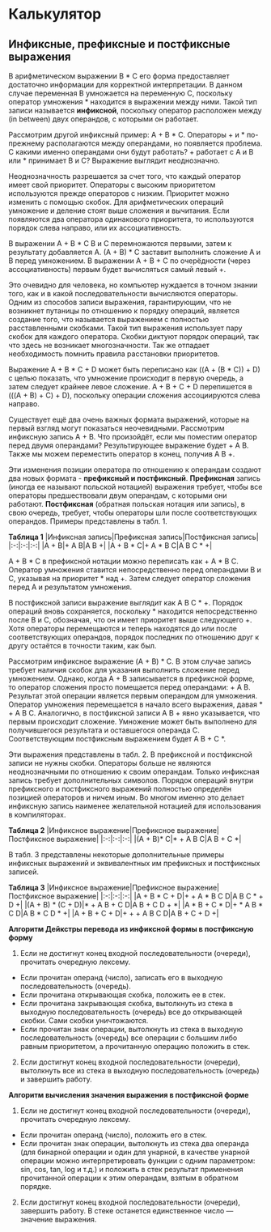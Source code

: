 # Калькулятор

## Инфиксные, префиксные и постфиксные выражения

В арифметическом выражении B * C его форма предоставляет достаточно информации для
корректной интерпретации. В данном случае переменная B умножается на переменную C,
поскольку оператор умножения * находится в выражении между ними. Такой тип записи
называется **инфиксной**, поскольку оператор расположен между (in between) двух
операндов, с которыми он работает.

Рассмотрим другой инфиксный пример: A + B * C. Операторы + и * по-прежнему
располагаются между операндами, но появляется проблема. С какими именно операндами
они будут работать? + работает с A и B или * принимает B и C? Выражение выглядит
неоднозначно.

Неоднозначность разрешается за счет того, что каждый оператор имеет свой приоритет.
Операторы с высоким приоритетом используются прежде операторов с низким. Приоритет
можно изменить с помощью скобок. Для арифметических операций умножение и деление
стоят выше сложения и вычитания. Если появляются два оператора одинакового
приоритета, то используются порядок слева направо, или их ассоциативность.

В выражении A + B * C B и C перемножаются первыми, затем к результату добавляется
A. (A + B) * C заставит выполнить сложение A и B перед умножением. В выражении A +
B + C по очерёдности (через ассоциативность) первым будет вычисляться самый левый +.

Это очевидно для человека, но  компьютер нуждается в точном знании того, как и в
какой последовательности вычисляются операторы. Одним из способов записи выражения,
гарантирующим, что не возникнет путаницы по отношению к порядку операций, является
создание того, что называется выражением с полностью расставленными скобками. Такой
тип выражения использует пару скобок для каждого оператора. Скобки диктуют порядок
операций, так что здесь не возникает многозначности. Так же отпадает необходимость
помнить правила расстановки приоритетов.

Выражение A + B * C + D может быть переписано как ((A + (B * C)) + D) с целью
показать, что умножение происходит в первую очередь, а затем следует крайнее левое
сложение. A + B + C + D перепишется в (((A + B) + C) + D), поскольку операции
сложения ассоциируются слева направо.

Существует ещё два очень важных формата выражений, которые на первый взгляд могут
показаться неочевидными. Рассмотрим инфиксную запись A + B. Что произойдёт, если мы 
поместим оператор перед двумя операндами? Результирующее выражение будет + A B.
Также мы можем переместить оператор в конец, получив A B +.

Эти изменения позиции оператора по отношению к операндам создают два новых формата
\- **префиксный и постфиксный**. **Префиксная** запись (иногда ее называют польской
нотацией) выражения требует, чтобы все операторы предшествовали двум операндам, с
которыми они работают. **Постфиксная** (обратная польская нотация или запись), в свою очередь, требует, чтобы операторы шли после соответствующих операндов. Примеры представлены в табл. 1.

**Таблица 1**
|Инфиксная запись|Префиксная запись|Постфиксная запись|
|:-:|:-:|:-:|
|A + B|+ A B|A B +|
|A + B \* C|+ A \* B C|A B C \* +|

A + B * C в префиксной нотации можно переписать как + A * B C. Оператор умножения
ставится непосредственно перед операндами B и C, указывая на приоритет * над +.
Затем следует оператор сложения перед A и результатом умножения.

В постфиксной записи выражение выглядит как A B C * +. Порядок операций вновь
сохраняется, поскольку * находится непосредственно после B и C, обозначая, что он
имеет приоритет выше следующего +. Хотя операторы перемещаются и теперь находятся
до или после соответствующих операндов, порядок последних по отношению друг к другу
остаётся в точности таким, как был.


Рассмотрим инфиксное выражение (A + B) * C. В этом случае запись требует наличия
скобок для указания выполнить сложение перед умножением. Однако, когда A + B
записывается в префиксной форме, то оператор сложения просто помещается перед
операндами: + A B. Результат этой операции является первым операндом для умножения.
Оператор умножения перемещается в начало всего выражения, давая * + A B C.
Аналогично, в постфиксной записи A B + явно указывается, что первым происходит
сложение. Умножение может быть выполнено для получившегося результата и оставшегося
операнда C. Соответствующим постфиксным выражением будет A B + C *.

Эти выражения представлены в табл. 2. В префиксной и постфиксной записи не нужны
скобки. Операторы больше не являются неоднозначными по отношению к своим операндам.
Только инфиксная запись требует дополнительных символов. Порядок операций внутри
префиксного и постфиксного выражений полностью определён позицией операторов и
ничем иным. Во многом именно это делает инфиксную запись наименее желательной
нотацией для использования в компиляторах.

**Таблица 2**
|Инфиксное выражение|Префиксное выражение|Постфиксное выражение|
|:-:|:-:|:-:|
|(A + B)\* C|\* + A B C|A B + C \*|

В табл. 3 представлены некоторые дополнительные примеры инфиксных выражений и
эквивалентных им префиксных и постфиксных записей. 

**Таблица 3**
|Инфиксное выражение|Префиксное выражение|Постфиксное выражение|
|:-:|:-:|:-:|
|A + B \* C + D|+ + A \* B C D|A B C \* + D +|
|(A + B) \* (C + D)|\* + A B + C D|A B + C D + \*|
|A \* B + C \* D|+ \* A B \* C D|A B \* C D \* +|
|A + B + C + D|+ + + A B C D|A B + C + D +|

**Алгоритм Дейкстры перевода из инфиксной формы в постфиксную форму**
1. Если не достигнут конец входной последовательности (очереди), прочитать очередную
лексему. 
* Если прочитан операнд (число), записать его в выходную последовательность (очередь). 
* Если прочитана открывающая скобка, положить ее в стек. 
* Если прочитана закрывающая скобка, вытолкнуть из стека в выходную последовательность (очередь) все до открывающей скобки. Сами скобки уничтожаются. 
* Если прочитан знак операции, вытолкнуть из стека в выходную последовательность (очередь) все операции с большим либо равным приоритетом, а прочитанную операцию положить в стек. 
2. Если достигнут конец входной последовательности (очереди), вытолкнуть все из стека в выходную последовательность (очередь) и завершить работу.

**Алгоритм вычисления значения выражения в постфиксной форме**
1. Если не достигнут конец входной последовательности (очереди), прочитать очередную лексему. 
* Если прочитан операнд (число), положить его в стек. 
* Если прочитан знак операции, вытолкнуть из стека два операнда (для бинарной операции и один для унарной, в качестве унарной операции можно интерпретировать функции с одним параметром: sin, cos, tan, log и т.д.) и положить в стек результат применения прочитанной операции к этим операндам, взятым в обратном порядке. 
2. Если достигнут конец входной последовательности (очереди), завершить работу. В стеке останется единственное число — значение выражения.
